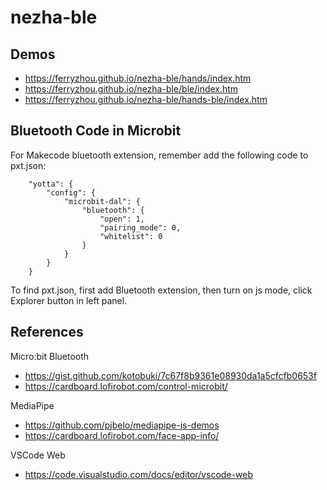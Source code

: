 # nezha-ble

## Demos

- https://ferryzhou.github.io/nezha-ble/hands/index.htm
- https://ferryzhou.github.io/nezha-ble/ble/index.htm
- https://ferryzhou.github.io/nezha-ble/hands-ble/index.htm

## Bluetooth Code in Microbit

For Makecode bluetooth extension, remember add the following code to pxt.json:

```
    "yotta": {
        "config": {
            "microbit-dal": {
                "bluetooth": {
                    "open": 1,
                    "pairing_mode": 0,
                    "whitelist": 0
                }
            }
        }
    }
```

To find pxt.json, first add Bluetooth extension, then turn on js mode, click Explorer button in left panel.

## References

Micro:bit Bluetooth

- https://gist.github.com/kotobuki/7c67f8b9361e08930da1a5cfcfb0653f
- https://cardboard.lofirobot.com/control-microbit/

MediaPipe

- https://github.com/pjbelo/mediapipe-js-demos
- https://cardboard.lofirobot.com/face-app-info/


VSCode Web

- https://code.visualstudio.com/docs/editor/vscode-web
